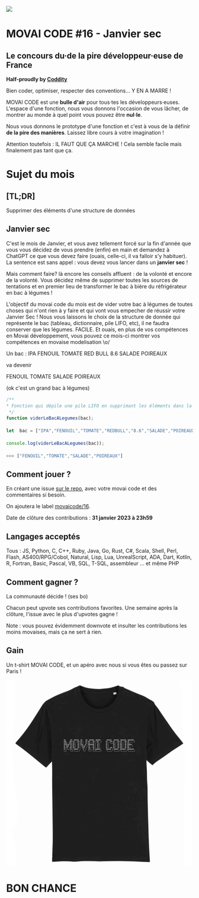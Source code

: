![](./movaicode-122023.png)

# MOVAI CODE #16 - Janvier sec

## Le concours du·de la pire développeur·euse de France

**Half-proudly by [Coddity](https://www.coddity.com/)**

Bien coder, optimiser, respecter des conventions... Y EN A MARRE !

MOVAI CODE est une **bulle d'air** pour tous·tes les développeurs·euses. L'espace d'une fonction, nous vous donnons l'occasion de vous lâcher, de montrer au monde à quel point vous pouvez être **nul·le**.

Nous vous donnons le prototype d'une fonction et c'est à vous de la définir **de la pire des manières**. Laissez libre cours à votre imagination !

Attention toutefois : IL FAUT QUE ÇA MARCHE ! Cela semble facile mais finalement pas tant que ça.

# Sujet du mois

## [TL;DR]

Supprimer des éléments d'une structure de données

## Janvier sec

C'est le mois de Janvier, et vous avez tellement forcé sur la fin d'année que vous vous décidez de vous prendre (enfin) en main et demandez à ChatGPT ce que vous devez faire (ouais, celle-ci, il va falloir s'y habituer). La sentence est sans appel :  vous devez vous lancer dans un **janvier sec** !

Mais comment faire? là encore les conseils affluent : de la volonté et encore de la volonté. Vous décidez même de supprimer toutes les sources de tentations et en premier lieu de transformer le bac à bière du réfrigérateur en bac à légumes !

L'objectif du movai code du mois est de vider votre bac à légumes de toutes choses qui n'ont rien à y faire et qui vont vous empecher de réussir votre Janvier Sec !
Nous vous laissons le choix de la structure de donnée qui représente le bac (tableau, dictionnaire, pile LIFO, etc), il ne faudra conserver que les légumes. FACILE.
Et ouais, en plus de vos compétences en Movai développement, vous pouvez ce mois-ci montrer vos compétences en movaise modelisation \o/

Un bac :
IPA
FENOUIL
TOMATE
RED BULL
8.6
SALADE
POIREAUX

va devenir

FENOUIL
TOMATE
SALADE
POIREAUX

(ok c'est un grand bac à légumes)

```js
/**
* Fonction qui dépile une pile LIFO en supprimant les éléments dans la liste IPA, RED BULL, 8.6
 */
function viderLeBacALegumes(bac);

let  bac = ["IPA","FENOUIL","TOMATE","REDBULL","8.6","SALADE","POIREAUX"]

console.log(viderLeBacALegumes(bac));

>>> ["FENOUIL","TOMATE","SALADE","POIREAUX"]
```

## Comment jouer ?

En créant une issue [sur le repo](https://github.com/CoddityTeam/movaicode/issues), avec votre movai code et des commentaires si besoin.

On ajoutera le label [movaicode/16](https://github.com/CoddityTeam/movaicode/labels/movaicode%2F16).

Date de clôture des contributions : **31 janvier 2023 à 23h59**

## Langages acceptés

Tous : JS, Python, C, C++, Ruby, Java, Go, Rust, C#, Scala, Shell, Perl, Flash, AS400/RPG/Cobol, Natural, Lisp, Lua, UnrealScript, ADA, Dart, Kotlin, R, Fortran, Basic, Pascal, VB, SQL, T-SQL, assembleur ... et même PHP

## Comment gagner ?

La communauté décide ! (ses bo)

Chacun peut upvote ses contributions favorites. Une semaine après la clôture, l'issue avec le plus d'upvotes gagne !

Note : vous pouvez évidemment downvote et insulter les contributions les moins movaises, mais ça ne sert à rien.

## Gain

Un t-shirt MOVAI CODE, et un apéro avec nous si vous êtes ou passez sur Paris !

![](./tshirt-movaicode.png)

# BON CHANCE

